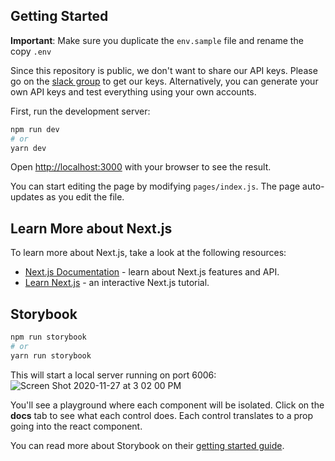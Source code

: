 ## Getting Started

**Important**: Make sure you duplicate the `env.sample` file and rename the copy `.env`

Since this repository is public, we don't want to share our API keys. Please go on the [slack group](https://join.slack.com/t/collab-centre/shared_invite/zt-izqi8c7p-qzOXc48kkdQDXfpCPmtIZA) to get our keys. Alternatively, you can generate your own API keys and test everything using your own accounts.

First, run the development server:

```bash
npm run dev
# or
yarn dev
```

Open [http://localhost:3000](http://localhost:3000) with your browser to see the result.

You can start editing the page by modifying `pages/index.js`. The page auto-updates as you edit the file.

## Learn More about Next.js

To learn more about Next.js, take a look at the following resources:

- [Next.js Documentation](https://nextjs.org/docs) - learn about Next.js features and API.
- [Learn Next.js](https://nextjs.org/learn) - an interactive Next.js tutorial.

## Storybook

```bash
npm run storybook
# or
yarn run storybook
```

This will start a local server running on port 6006:
![Screen Shot 2020-11-27 at 3 02 00 PM](https://user-images.githubusercontent.com/17233773/100481275-91ed4700-30c1-11eb-8816-c65e870afcd8.png)

You'll see a playground where each component will be isolated. Click on the **docs** tab to see what each control does. Each control translates to a prop going into the react component.

You can read more about Storybook on their [getting started guide](https://storybook.js.org/docs/react/get-started/introduction).
